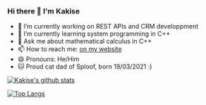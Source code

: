 ### Hi there 👋 I'm Kakise

- 🔭 I’m currently working on REST APIs and CRM developpment
- 🌱 I’m currently learning system programming in C++
- 💬 Ask me about mathematical calculus in C++
- 📫 How to reach me: [on my website](https://sr-sam.tech/contact)
- 😄 Pronouns: He/Him
- 🐱 Proud cat dad of Sploof, born 19/03/2021 :)

[![Kakise's github stats](https://github-readme-stats.vercel.app/api?username=Kakise&theme=default&show_icons=true&count_private=true&include_all_commits=true&custom_title=Kakise%20statistics)](https://github.com/Kakise)

[![Top Langs](https://github-readme-stats.vercel.app/api/top-langs/?username=Kakise&theme=default&hide=cmake,makefile)](https://github.com/Kakise)
